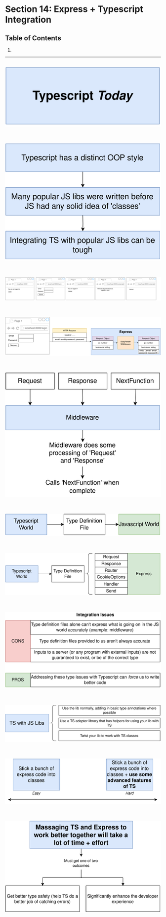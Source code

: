 # Section 14: Express + Typescript Integration

## Table of Contents

1. [](#)

---

<br/>

<div align="center"><img src="../../diagrams/16/ts-1.svg" /></div><br/><br/><br/>
<div align="center"><img src="../../diagrams/16/ts-2.svg" /></div><br/><br/><br/>
<div align="center"><img src="../../diagrams/16/ts-3.svg" /></div><br/><br/><br/>
<div align="center"><img src="../../diagrams/16/ts-4.svg" /></div><br/><br/><br/>
<div align="center"><img src="../../diagrams/16/ts-5.svg" /></div><br/><br/><br/>
<div align="center"><img src="../../diagrams/16/ts-6.svg" /></div><br/><br/><br/>
<div align="center"><img src="../../diagrams/16/ts-7.svg" /></div><br/><br/><br/>
<div align="center"><img src="../../diagrams/16/ts-8.svg" /></div><br/><br/><br/>
<div align="center"><img src="../../diagrams/16/ts-9.svg" /></div><br/><br/><br/>

<div align="center"><img src="../../diagrams/17/ts-1.svg" /></div><br/><br/><br/>
<div align="center"><img src="../../diagrams/17/ts-2.svg" /></div><br/><br/><br/>
